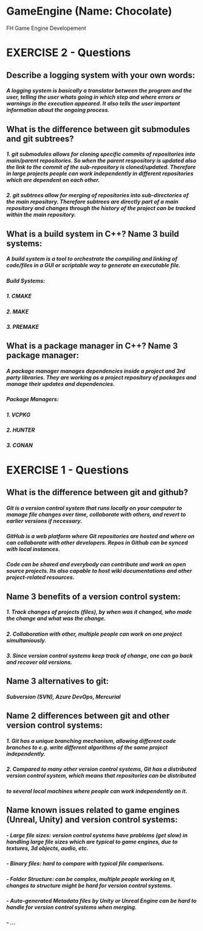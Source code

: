 # GameEngine (Name: Chocolate)
FH Game Engine Developement


# EXERCISE 2 - Questions

## Describe a logging system with your own words:

#####	A logging system is basically a translator between the program and the user, telling the user whats going in which step and where errors or warnings in the execution appeared. It also tells the user important information about the ongoing process.

## What is the difference between git submodules and git subtrees?

#####	1. git submodules allows for cloning specific commits of repositories into main/parent repositories. So when the parent respository is updated also the link to the commit of the sub-repository is cloned/updated. Therefore in large projects people can work independently in different repositories which are dependent on each other.

#####	2. git subtrees allow for merging of repositories into sub-directories of the main repository. Therefore subtrees are directly part of a main repository and changes through the history of the project can be tracked within the main repository. 

## What is a build system in C++? Name 3 build systems:

#####	A build system is a tool to orchestrate the compiling and linking of code/files in a GUI or scriptable way to generate an executable file. 
#####	Build Systems:
#####	1. CMAKE
#####	2. MAKE
#####	3. PREMAKE
	

## What is a package manager in C++? Name 3 package manager:

#####	A package manager manages dependencies inside a project and 3rd party libraries. They are working as a project repository of packages and manage their updates and dependencies.
#####	Package Managers:
#####	1. VCPKG
#####	2. HUNTER
#####	3. CONAN


# EXERCISE 1 - Questions

## What is the difference between git and github?

#####	Git is a version control system that runs locally on your computer to manage file changes over time, collaborate with others, and revert to earlier versions if necessary.

#####	GitHub is a web platform where Git repositories are hosted and where on can collaborate with other developers. Repos in Github can be synced with local instances.
#####	Code can be shared and everybody can contribute and work on open source projects. Its also capable to host wiki documentations and other project-related resources.


## Name 3 benefits of a version control system:

#####	1. Track changes of projects (files), by when was it changed, who made the change and what was the change.

#####	2. Collaboration with other, multiple people can work on one project simultaniously.

#####	3. Since version control systems keep track of change, one can go back and recover old versions.

## Name 3 alternatives to git:

#####	Subversion (SVN), Azure DevOps, Mercurial

## Name 2 differences between git and other version control systems:

#####	1. Git has a unique branching mechanism, allowing different code branches to e.g. write different algorithms of the same project independently.
#####	2. Compared to many other version control systems, Git has a distributed version control system, which means that repositories can be distributed
#####	to several local machines where people can work independently on it.

## Name known issues related to game engines (Unreal, Unity) and version control systems:

#####	- Large file sizes: version control systems have problems (get slow) in handling large file sizes which are typical to game engines, due to textures, 3d objects, audio, etc.
#####	- Binary files: hard to compare with typical file comparisons.
#####	- Folder Structure: can be complex, multiple people working on it, changes to structure might be hard for version control systems.
#####	- Auto-generated Metadata files by Unity or Unreal Engine can be hard to handle for version control systems when merging.
#####	- ...
